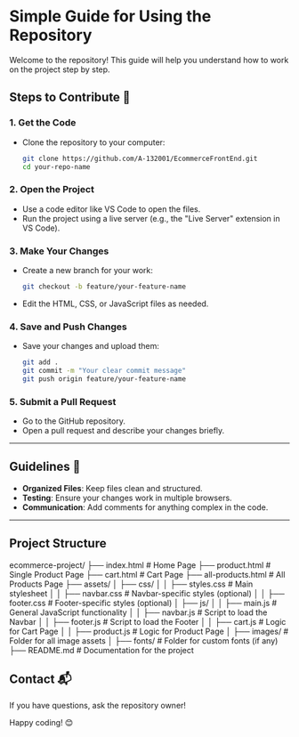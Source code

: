 # Simple Guide for Using the Repository

Welcome to the repository! This guide will help you understand how to work on the project step by step.

## Steps to Contribute 🚀

### 1. Get the Code

- Clone the repository to your computer:
  ```bash
  git clone https://github.com/A-132001/EcommerceFrontEnd.git
  cd your-repo-name
  ```

### 2. Open the Project

- Use a code editor like VS Code to open the files.
- Run the project using a live server (e.g., the "Live Server" extension in VS Code).

### 3. Make Your Changes

- Create a new branch for your work:
  ```bash
  git checkout -b feature/your-feature-name
  ```
- Edit the HTML, CSS, or JavaScript files as needed.

### 4. Save and Push Changes

- Save your changes and upload them:
  ```bash
  git add .
  git commit -m "Your clear commit message"
  git push origin feature/your-feature-name
  ```

### 5. Submit a Pull Request

- Go to the GitHub repository.
- Open a pull request and describe your changes briefly.

---

## Guidelines 📝

- **Organized Files**: Keep files clean and structured.
- **Testing**: Ensure your changes work in multiple browsers.
- **Communication**: Add comments for anything complex in the code.

---

## Project Structure

ecommerce-project/
├── index.html # Home Page
├── product.html # Single Product Page
├── cart.html # Cart Page
├── all-products.html # All Products Page
├── assets/
│ ├── css/
│ │ ├── styles.css # Main stylesheet
│ │ ├── navbar.css # Navbar-specific styles (optional)
│ │ ├── footer.css # Footer-specific styles (optional)
│ ├── js/
│ │ ├── main.js # General JavaScript functionality
│ │ ├── navbar.js # Script to load the Navbar
│ │ ├── footer.js # Script to load the Footer
│ │ ├── cart.js # Logic for Cart Page
│ │ ├── product.js # Logic for Product Page
│ ├── images/ # Folder for all image assets
│ ├── fonts/ # Folder for custom fonts (if any)
├── README.md # Documentation for the project

## Contact 📬

If you have questions, ask the repository owner!

Happy coding! 😊
